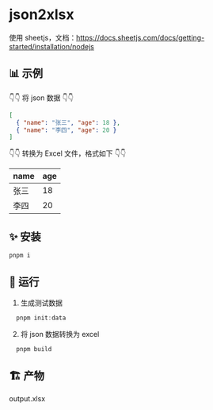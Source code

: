 # json2xlsx

使用 sheetjs，文档：https://docs.sheetjs.com/docs/getting-started/installation/nodejs

## 📊 示例

👇👇 将 json 数据 👇👇

```json
[
  { "name": "张三", "age": 18 },
  { "name": "李四", "age": 20 }
]
```

👇👇 转换为 Excel 文件，格式如下 👇👇

| name | age |
| ---- | --- |
| 张三 | 18  |
| 李四 | 20  |

## ✨ 安装

```js
pnpm i
```

## 💨 运行

1. 生成测试数据

```js
  pnpm init:data
```

2. 将 json 数据转换为 excel

```js
  pnpm build
```

## 🏗️ 产物

output.xlsx
